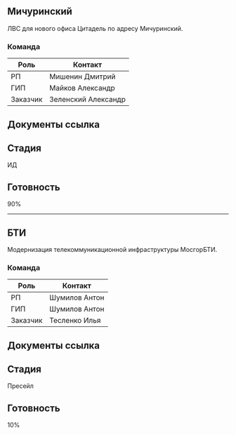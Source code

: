 ## Мичуринский
ЛВС для нового офиса Цитадель по адресу Мичуринский.
### Команда
 Роль | Контакт 
------|---------
 РП   | Мишенин Дмитрий
 ГИП  | Майков Александр 
 Заказчик | Зеленский Александр

## Документы ссылка

## Стадия
ИД
## Готовность
90%

-----------
## БТИ
Модернизация телекоммуникационной инфраструктуры МосгорБТИ.
### Команда
 Роль | Контакт 
------|---------
 РП   | Шумилов Антон
 ГИП  | Шумилов Антон 
 Заказчик | Тесленко Илья

## Документы ссылка

## Стадия
Пресейл
## Готовность
10%